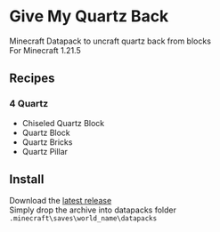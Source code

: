 # Give My Quartz Back

Minecraft Datapack to uncraft quartz back from blocks\
For Minecraft 1.21.5

## Recipes

### 4 Quartz
- Chiseled Quartz Block
- Quartz Block
- Quartz Bricks
- Quartz Pillar

## Install
Download the [latest release](https://github.com/xZoomy/give-my-quartz-back-datapack/releases)\
Simply drop the archive into datapacks folder `.minecraft\saves\world_name\datapacks`
